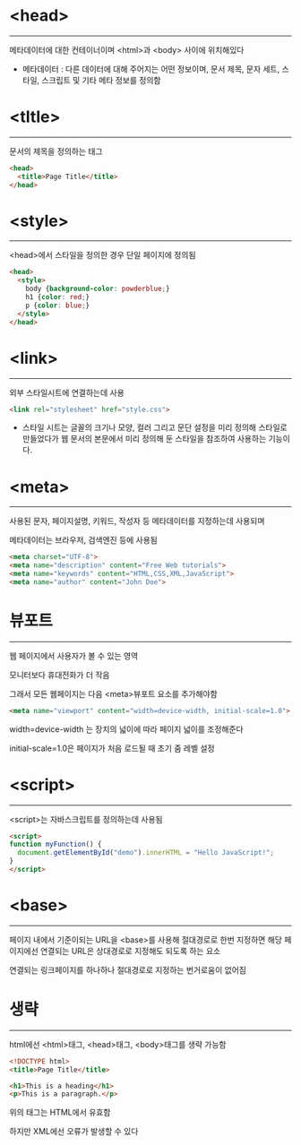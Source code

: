 # \<head>
-------------

메타데이터에 대한 컨테이너이며 \<html>과 \<body> 사이에 위치해있다

  * 메타데이터 :  다른 데이터에 대해 주어지는 어떤 정보이며, 문서 제목, 문자 세트, 스타일, 스크립트 및 기타 메타 정보를 정의함
  

# \<tltle>
---------------

문서의 제목을 정의하는 태그

```html
<head>
  <title>Page Title</title>
</head>

```

# \<style>
----------------
\<head>에서 스타일을 정의한 경우 단일 페이지에 정의됨

```html
<head>
  <style>
    body {background-color: powderblue;}
    h1 {color: red;}
    p {color: blue;}
  </style>
</head>  
```

# \<link>
------------
외부 스타일시트에 연결하는데 사용

```html
<link rel="stylesheet" href="style.css">
```

  * 스타일 시트는 글꼴의 크기나 모양, 컬러 그리고 문단 설정을 미리 정의해 스타일로 만들었다가 
  웹 문서의 본문에서 미리 정의해 둔 스타일을 참조하여 사용하는 기능이다.
  
# \<meta>
-----------------

사용된 문자, 페이지설명, 키워드, 작성자 등 메타데이터를 지정하는데 사용되며

메타데이터는 브라우저, 검색엔진 등에 사용됨

```html
<meta charset="UTF-8">
<meta name="description" content="Free Web tutorials">
<meta name="keywords" content="HTML,CSS,XML,JavaScript">
<meta name="author" content="John Doe">
```

# 뷰포트
----------------
웹 페이지에서 사용자가 볼 수 있는 영역

모니터보다 휴대전화가 더 작음

그래서 모든 웹페이지는 다음 \<meta>뷰포트 요소를 추가해야함

```html
<meta name="viewport" content="width=device-width, initial-scale=1.0">
```

 width=device-width 는 장치의 넓이에 따라 페이지 넓이를 조정해준다
 
 initial-scale=1.0은 페이지가 처음 로드될 때 초기 줌 레벨 설정
 
# \<script>
----------------

\<script>는 자바스크립트를 정의하는데 사용됨

```html
<script>
function myFunction() {
  document.getElementById("demo").innerHTML = "Hello JavaScript!";
}
</script>
```

# \<base>
------------

페이지 내에서 기준이되는 URL을 \<base>를 사용해 절대경로로 한번 지정하면 해당 페이지에선 연결되는 URL은 상대경로로 지정해도 되도록 하는 요소

연결되는 링크페이지를 하나하나 절대경로로 지정하는 번거로움이 없어짐

# 생략
----------------
html에선 \<html>태그, \<head>태그, \<body>태그를 생략 가능함

```html
<!DOCTYPE html>
<title>Page Title</title>

<h1>This is a heading</h1>
<p>This is a paragraph.</p>
```
위의 태그는 HTML에서 유효함

하지만 XML에선 오류가 발생할 수 있다
